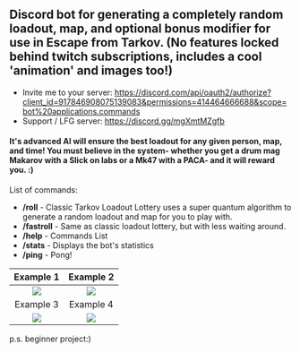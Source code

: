 ## Discord bot for generating a completely random loadout, map, and optional bonus modifier for use in Escape from Tarkov. (No features locked behind twitch subscriptions, includes a cool 'animation' and images too!)

- Invite me to your server: https://discord.com/api/oauth2/authorize?client_id=917846908075139083&permissions=414464666688&scope=bot%20applications.commands
- Support / LFG server: https://discord.gg/mgXmtMZgfb

#### It's advanced AI will ensure the best loadout for any given person, map, and time! You must believe in the system- whether you get a drum mag Makarov with a Slick on labs or a Mk47 with a PACA- and it will reward you. :)

List of commands: 
- **/roll** - Classic Tarkov Loadout Lottery uses a super quantum algorithm to generate a random loadout and map for you to play with.
- **/fastroll** - Same as classic loadout lottery, but with less waiting around.
- **/help** - Commands List
- **/stats** - Displays the bot's statistics
- **/ping** - Pong!

Example 1                             |  Example 2
:------------------------------------:|:------------------------------------:
![](https://i.imgur.com/SMAeIKt.png)  |  ![](https://i.imgur.com/0FAye6t.pngg)
Example 3                             |  Example 4
![](https://i.imgur.com/DgPfPfF.png)  |  ![](https://i.imgur.com/TXThfe1.png)

p.s. beginner project:)

